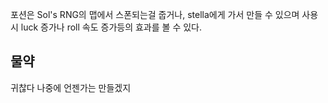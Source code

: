 포션은 Sol's RNG의 맵에서 스폰되는걸 줍거나, stella에게 가서 만들 수 있으며 사용시 luck 증가나 roll 속도 증가등의 효과를 볼 수 있다.

## 물약
귀찮다 나중에 언젠가는 만들겠지
